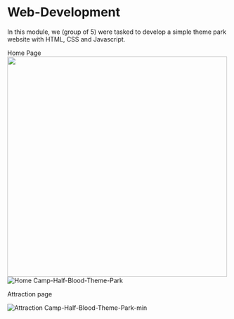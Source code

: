 # Web-Development

In this module, we (group of 5) were tasked to develop a simple theme park website with HTML, CSS and Javascript.

Home Page
<img src="https://user-images.githubusercontent.com/62084317/225332611-71e2f5c1-80bd-41b5-9ff5-3249411126fa.png" width="500">
![Home Camp-Half-Blood-Theme-Park](https://user-images.githubusercontent.com/62084317/225332611-71e2f5c1-80bd-41b5-9ff5-3249411126fa.png)

Attraction page

![Attraction Camp-Half-Blood-Theme-Park-min](https://user-images.githubusercontent.com/62084317/225337449-01badeed-c250-4616-88bc-7d8373eb0835.png)
